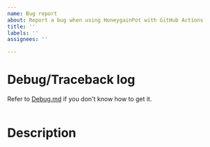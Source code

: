 ```yaml
---
name: Bug report
about: Report a bug when using HoneygainPot with GitHub Actions
title: ''
labels: ''
assignees: ''

---
```


# Debug/Traceback log
Refer to [Debug.md](https://github.com/gorouflex/HoneygainPot/blob/main/Debug.md) if you don't know how to get it.

```

```

# Description
